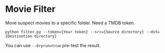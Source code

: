 # Movie Filter

Move suspect movies to a specific folder. Need a TMDB token.

```
python filter.py --token={Your token} --src={Source directory} --dst={Destination directory}
```

You can use `--dryrun=true` pre-test the result.